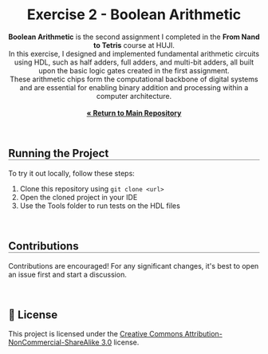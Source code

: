 <div align="center">
  <h1 align="center" style="border-bottom: none"><b>Exercise 2</b> - Boolean Arithmetic</h1>

  <p align="center">
<b>Boolean Arithmetic</b> is the second assignment I completed in the <b>From Nand to Tetris</b> course at HUJI.
<br>
In this exercise, I designed and implemented fundamental arithmetic circuits using HDL, such as half adders, full adders, and multi-bit adders, all built upon the basic logic gates created in the first assignment.
<br>
These arithmetic chips form the computational backbone of digital systems and are essential for enabling binary addition and processing within a computer architecture.
<br><br>
    <a href="https://github.com/ShayMorad/Nand2Tetris"><strong>« Return to Main Repository</strong></a>
    <br>
  </p>
</div>

<br>

<div align="left">
  <h2 align="left" style="border-bottom: 1px solid gray">Running the Project</h2>

  <p>To try it out locally, follow these steps:</p>
  <ol align="left">
    <li>Clone this repository using <code>git clone &lt;url&gt;</code></li>
    <li>Open the cloned project in your IDE</li>
    <li>Use the Tools folder to run tests on the HDL files</li>
  </ol>
</div>

<br>

<div align="left">
  <h2 align="left" style="border-bottom: 1px solid gray">Contributions</h2>

  <p align="left">
    Contributions are encouraged! For any significant changes, it's best to open an issue first and start a discussion.
  </p>
</div>

<br>

## 📄 License

This project is licensed under the [Creative Commons Attribution-NonCommercial-ShareAlike 3.0](https://creativecommons.org/licenses/by-nc-sa/3.0/) license.
